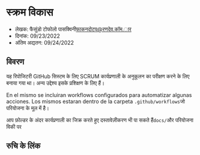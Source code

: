 # स्क्रम विकास

-   लेखक: फैसुंडो टोफोलो पासक्विनी[फाकनदोटप@रणदेव.कॉम.ार](mailto:facundotp@randev.com.ar)
-   दिनांक: 09/23/2022
-   अंतिम अद्यतन: 09/24/2022

## विवरण

यह रिपोजिटरी GitHub सिस्टम के लिए SCRUM कार्यप्रणाली के अनुकूलन का परीक्षण करने के लिए बनाया गया था।
अन्य उद्देश्य इसके प्रशिक्षण के लिए हैं।

En el mismo se incluiran workflows configurados para automatizar algunas acciones. Los mismos estaran dentro de la carpeta 
`.github/workflows`जो परियोजना के मूल में है।

आप फ़ोल्डर के अंदर कार्यप्रणाली का जिक्र करते हुए दस्तावेज़ीकरण भी पा सकते हैं`docs/`और परियोजना विकी पर

## रुचि के लिंक
